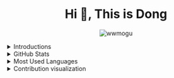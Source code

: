 
<h1 align="center">Hi 👋, This is Dong</h1>
<p align="center"> <img src="https://komarev.com/ghpvc/?username=wwmogu&label=Profile%20views&color=0e75b6&style=flat" alt="wwmogu" /> 


  
<details>
  <summary>Introductions</summary>

  - 🔭 I’m currently working on hardware modeling.

  - 📫 Reach me at **wwmogu@gmail.com**

  - 😄 Pronouns: he / him
</details>
  
  
  
<details>
  <summary>GitHub Stats</summary>
  
  <p align="center">
    <img height="50%" width="50%" align="center"  src="https://github-readme-stats.vercel.app/api?username=wwmogu&show_icons=true&theme=vue-dark" alt="wwmogu" />
  </p>
</details>
  
  
  
<details>
  <summary>Most Used Languages</summary>
  
  <p align="center">
    <img height="15%" width="35%" align="center" src="https://github-readme-stats.vercel.app/api/top-langs/?username=wwmogu&layout=compact" alt="wwmogu" />
  </p>
</details>

  
  
<details>
  <summary>Contribution visualization</summary>
  <p align="center">
    <picture>
      <source
        media="(prefers-color-scheme: dark)"
        srcset="
          https://raw.githubusercontent.com/wwmogu/wwmogu/snk_svg/github-contribution-grid-snake.svg
        "
      />
      <source
        media="(prefers-color-scheme: light)"
        srcset="
          https://raw.githubusercontent.com/wwmogu/wwmogu/snk_svg/github-contribution-grid-snake.svg
        "
      />
      <img
        alt="github contribution grid snake animation"
        src="https://raw.githubusercontent.com/wwmogu/wwmogu/snk_svg/github-contribution-grid-snake.svg"
      />
    </picture>
  </p>
</details>



